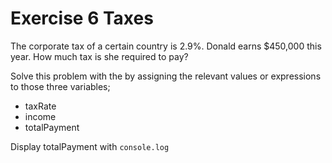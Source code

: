 # Exercise 6 Taxes
The corporate tax of a certain country is 2.9%. Donald earns $450,000 this year. How much tax is she required to pay?

Solve this problem with the by assigning the relevant values or expressions to those three variables;
- taxRate
- income
- totalPayment

Display totalPayment with `console.log`

